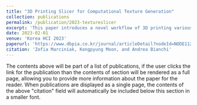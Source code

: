 ```yaml
---
title: "3D Printing Slicer for Computational Texture Generation"
collection: publications
permalink: /publication/2023-textureslicer
excerpt: 'This paper introduces a novel workflow of 3D printing various finish patterns of an object without CAD modelling an actual surface texture but computationally generating a gcode for 3D printing with an embedded texture. It allows designers to easily convert a simple 3D surface to a textured surface they desire. In this paper, we describe how our slicer generates texture patterns from a given geometry and 3D print 40 samples of textured surfaces to explore the texture design spectrum of our slicer. We also present three applications to demonstrate the feasibility of our texture slicer.'
date: 2023-02-01
venue: 'Korea HCI 2023'
paperurl: 'https://www.dbpia.co.kr/journal/articleDetail?nodeId=NODE11229626'
citation: 'Zofia Marciniak, Kongpyung Moon, and Andrea Bianchi'
---
```


The contents above will be part of a list of publications, if the user clicks the link for the publication than the contents of section will be rendered as a full page, allowing you to provide more information about the paper for the reader. When publications are displayed as a single page, the contents of the above "citation" field will automatically be included below this section in a smaller font.

